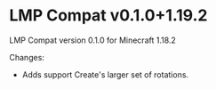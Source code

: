 # LMP Compat v0.1.0+1.19.2

LMP Compat version 0.1.0 for Minecraft 1.18.2

Changes:
* Adds support Create's larger set of rotations.
